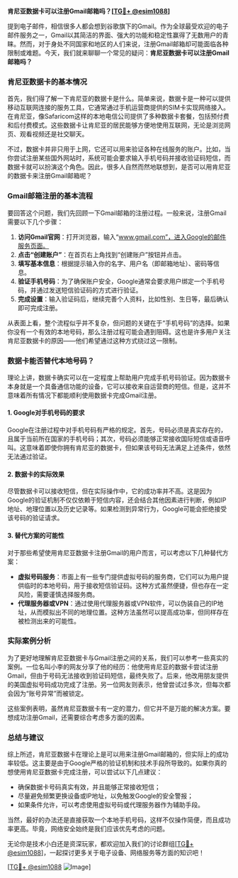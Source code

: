 **肯尼亚数据卡可以注册Gmail邮箱吗？[[TG💪+ @esim1088](https://t.me/s/esim1088)]**

提到电子邮件，相信很多人都会想到谷歌旗下的Gmail。作为全球最受欢迎的电子邮件服务之一，Gmail以其简洁的界面、强大的功能和稳定性赢得了无数用户的青睐。然而，对于身处不同国家和地区的人们来说，注册Gmail邮箱却可能面临各种限制或难题。今天，我们就来聊聊一个常见的疑问：**肯尼亚数据卡可以注册Gmail邮箱吗？**

### 肯尼亚数据卡的基本情况

首先，我们得了解一下肯尼亚的数据卡是什么。简单来说，数据卡是一种可以提供移动互联网连接的服务工具，它通常通过手机运营商提供的SIM卡实现网络接入。在肯尼亚，像Safaricom这样的本地电信公司提供了多种数据卡套餐，包括预付费和后付费模式。这些数据卡让肯尼亚的居民能够方便地使用互联网，无论是浏览网页、观看视频还是社交聊天。

不过，数据卡并非只用于上网，它还可以用来验证各种在线服务的账户。比如，当你尝试注册某些国外网站时，系统可能会要求输入手机号码并接收验证码短信，而数据卡就可以扮演这个角色。因此，很多人自然而然地联想到，是否可以用肯尼亚的数据卡来注册Gmail邮箱呢？

### Gmail邮箱注册的基本流程

要回答这个问题，我们先回顾一下Gmail邮箱的注册过程。一般来说，注册Gmail需要以下几个步骤：

1. **访问Gmail官网**：打开浏览器，输入“www.gmail.com”，进入Google的邮件服务页面。
2. **点击“创建账户”**：在首页右上角找到“创建账户”按钮并点击。
3. **填写基本信息**：根据提示输入你的名字、用户名（即邮箱地址）、密码等信息。
4. **验证手机号码**：为了确保账户安全，Google通常会要求用户绑定一个手机号码，并通过发送短信验证码的方式进行验证。
5. **完成设置**：输入验证码后，继续完善个人资料，比如性别、生日等，最后确认即可完成注册。

从表面上看，整个流程似乎并不复杂，但问题的关键在于“手机号码”的选择。如果你没有一个有效的本地号码，那么注册过程可能会遇到阻碍。这也是许多用户关注肯尼亚数据卡的原因——他们希望通过这种方式绕过这一限制。

### 数据卡能否替代本地号码？

理论上讲，数据卡确实可以在一定程度上帮助用户完成手机号码验证。因为数据卡本身就是一个具备通信功能的设备，它可以接收来自运营商的短信。但是，这并不意味着所有情况下都能顺利使用数据卡完成Gmail注册。

#### 1. Google对手机号码的要求
Google在注册过程中对手机号码有严格的规定。首先，号码必须是真实存在的，且属于当前所在国家的手机号码；其次，号码必须能够正常接收国际短信或语音呼叫。这意味着即使你拥有肯尼亚的数据卡，但如果该号码无法满足上述条件，依然无法通过验证。

#### 2. 数据卡的实际效果
尽管数据卡可以接收短信，但在实际操作中，它的成功率并不高。这是因为Google的验证机制不仅仅依赖于短信内容，还会结合其他因素进行判断，例如IP地址、地理位置以及历史记录等。如果检测到异常行为，Google可能会拒绝接受该号码的验证请求。

#### 3. 替代方案的可能性
对于那些希望使用肯尼亚数据卡注册Gmail的用户而言，可以考虑以下几种替代方案：
- **虚拟号码服务**：市面上有一些专门提供虚拟号码的服务商，它们可以为用户提供临时的本地号码，用于接收短信验证码。这种方式虽然便捷，但也存在一定风险，需要谨慎选择服务商。
- **代理服务器或VPN**：通过使用代理服务器或VPN软件，可以伪装自己的IP地址，从而模拟出不同的地理位置。这种方法虽然可以提高成功率，但同样存在被检测出来的可能性。

### 实际案例分析

为了更好地理解肯尼亚数据卡与Gmail注册之间的关系，我们可以参考一些真实的案例。一位名叫小李的网友分享了他的经历：他使用肯尼亚的数据卡尝试注册Gmail，但由于号码无法接收到验证码短信，最终失败了。后来，他改用朋友提供的美国虚拟号码成功完成了注册。另一位网友则表示，他曾尝试过多次，但每次都会因为“账号异常”而被锁定。

这些案例表明，虽然肯尼亚数据卡有一定的潜力，但它并不是万能的解决方案。要想成功注册Gmail，还需要综合考虑多方面的因素。

### 总结与建议

综上所述，肯尼亚数据卡在理论上是可以用来注册Gmail邮箱的，但实际上的成功率较低。这主要是由于Google严格的验证机制和技术手段所导致的。如果你真的想使用肯尼亚数据卡完成注册，可以尝试以下几点建议：

- 确保数据卡号码真实有效，并且能够正常接收短信；
- 尽量避免频繁更换设备或IP地址，以免触发Google的安全警报；
- 如果条件允许，可以考虑使用虚拟号码或代理服务器作为辅助手段。

当然，最好的办法还是直接获取一个本地手机号码，这样不仅操作简便，而且成功率更高。毕竟，网络安全始终是我们应该优先考虑的问题。

无论你是技术小白还是资深玩家，都欢迎加入我们的讨论群组[[TG💪+ @esim1088](https://t.me/s/esim1088)]，一起探讨更多关于电子设备、网络服务等方面的知识吧！

[[TG💪+ @esim1088](https://t.me/s/esim1088) ![Image](https://i.postimg.cc/4NQfJmqS/Snipaste-2025-05-13-00-14-12.png)]